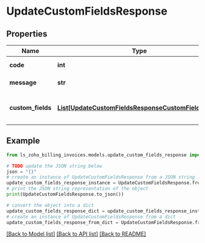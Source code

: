 # UpdateCustomFieldsResponse


## Properties

Name | Type | Description | Notes
------------ | ------------- | ------------- | -------------
**code** | **int** |  | [optional] [readonly] 
**message** | **str** |  | [optional] [readonly] 
**custom_fields** | [**List[UpdateCustomFieldsResponseCustomFieldsInner]**](UpdateCustomFieldsResponseCustomFieldsInner.md) | Additional fields for the invoices. | [optional] 

## Example

```python
from ls_zoho_billing_invoices.models.update_custom_fields_response import UpdateCustomFieldsResponse

# TODO update the JSON string below
json = "{}"
# create an instance of UpdateCustomFieldsResponse from a JSON string
update_custom_fields_response_instance = UpdateCustomFieldsResponse.from_json(json)
# print the JSON string representation of the object
print(UpdateCustomFieldsResponse.to_json())

# convert the object into a dict
update_custom_fields_response_dict = update_custom_fields_response_instance.to_dict()
# create an instance of UpdateCustomFieldsResponse from a dict
update_custom_fields_response_from_dict = UpdateCustomFieldsResponse.from_dict(update_custom_fields_response_dict)
```
[[Back to Model list]](../README.md#documentation-for-models) [[Back to API list]](../README.md#documentation-for-api-endpoints) [[Back to README]](../README.md)


